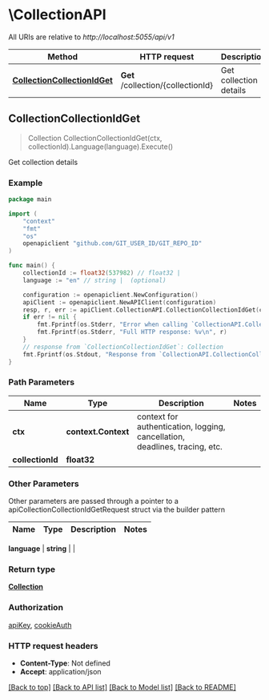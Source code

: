 # \CollectionAPI

All URIs are relative to *http://localhost:5055/api/v1*

Method | HTTP request | Description
------------- | ------------- | -------------
[**CollectionCollectionIdGet**](CollectionAPI.md#CollectionCollectionIdGet) | **Get** /collection/{collectionId} | Get collection details



## CollectionCollectionIdGet

> Collection CollectionCollectionIdGet(ctx, collectionId).Language(language).Execute()

Get collection details



### Example

```go
package main

import (
    "context"
    "fmt"
    "os"
    openapiclient "github.com/GIT_USER_ID/GIT_REPO_ID"
)

func main() {
    collectionId := float32(537982) // float32 | 
    language := "en" // string |  (optional)

    configuration := openapiclient.NewConfiguration()
    apiClient := openapiclient.NewAPIClient(configuration)
    resp, r, err := apiClient.CollectionAPI.CollectionCollectionIdGet(context.Background(), collectionId).Language(language).Execute()
    if err != nil {
        fmt.Fprintf(os.Stderr, "Error when calling `CollectionAPI.CollectionCollectionIdGet``: %v\n", err)
        fmt.Fprintf(os.Stderr, "Full HTTP response: %v\n", r)
    }
    // response from `CollectionCollectionIdGet`: Collection
    fmt.Fprintf(os.Stdout, "Response from `CollectionAPI.CollectionCollectionIdGet`: %v\n", resp)
}
```

### Path Parameters


Name | Type | Description  | Notes
------------- | ------------- | ------------- | -------------
**ctx** | **context.Context** | context for authentication, logging, cancellation, deadlines, tracing, etc.
**collectionId** | **float32** |  | 

### Other Parameters

Other parameters are passed through a pointer to a apiCollectionCollectionIdGetRequest struct via the builder pattern


Name | Type | Description  | Notes
------------- | ------------- | ------------- | -------------

 **language** | **string** |  | 

### Return type

[**Collection**](Collection.md)

### Authorization

[apiKey](../README.md#apiKey), [cookieAuth](../README.md#cookieAuth)

### HTTP request headers

- **Content-Type**: Not defined
- **Accept**: application/json

[[Back to top]](#) [[Back to API list]](../README.md#documentation-for-api-endpoints)
[[Back to Model list]](../README.md#documentation-for-models)
[[Back to README]](../README.md)

